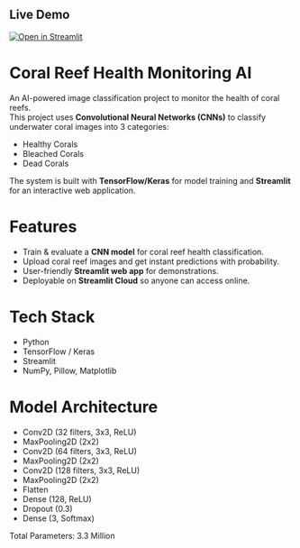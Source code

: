 ## Live Demo  
[![Open in Streamlit](https://static.streamlit.io/badges/streamlit_badge_black_white.svg)](https://coral-reef-health-ai-jogw9eiudfghfg7ncrpcip.streamlit.app/)

# Coral Reef Health Monitoring AI  

An AI-powered image classification project to monitor the health of coral reefs.  
This project uses **Convolutional Neural Networks (CNNs)** to classify underwater coral images into 3 categories:  

- Healthy Corals  
- Bleached Corals  
- Dead Corals  

The system is built with **TensorFlow/Keras** for model training and **Streamlit** for an interactive web application.  


# Features  
- Train & evaluate a **CNN model** for coral reef health classification.  
- Upload coral reef images and get instant predictions with probability.  
- User-friendly **Streamlit web app** for demonstrations.  
- Deployable on **Streamlit Cloud** so anyone can access online.  


# Tech Stack  
- Python  
- TensorFlow / Keras  
- Streamlit  
- NumPy, Pillow, Matplotlib  

# Model Architecture
- Conv2D (32 filters, 3x3, ReLU)
- MaxPooling2D (2x2)
- Conv2D (64 filters, 3x3, ReLU)
- MaxPooling2D (2x2)
- Conv2D (128 filters, 3x3, ReLU)
- MaxPooling2D (2x2)
- Flatten
- Dense (128, ReLU)
- Dropout (0.3)
- Dense (3, Softmax)

Total Parameters: 3.3 Million
